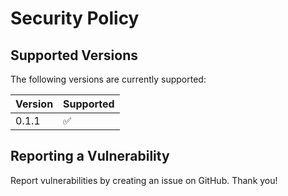 # Security Policy

## Supported Versions

The following versions are currently supported:

| Version | Supported          |
| ------- | ------------------ |
| 0.1.1   | :white_check_mark: |

## Reporting a Vulnerability

Report vulnerabilities by creating an issue on GitHub. Thank you!
